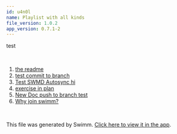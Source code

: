 ```yaml
---
id: u4n0l
name: Playlist with all kinds
file_version: 1.0.2
app_version: 0.7.1-2
---
```


<!-- Intro - Do not remove this comment -->
test

<br/>

<!-- Steps - Do not remove this comment -->
1. [the readme](/README.md)
2. [test commit to branch](test-commit-to-branch.10obx.sw.md)
3. [Test SWMD Autosync hi](test-swmd-autosync-hi.Jy_Wg.sw.md)
5. [exercise in plan](exercise-in-plan.tyOZM.sw.md)
7. [New Doc push to branch test](https://swimm-web-app.web.app/repos/U0sVB7lC9at5XPOW1TBW/docs/5gprK)
8. [Why join swimm?](https://www.youtube.com/watch?v=bUyPS4JDm4I)


<br/>

This file was generated by Swimm. [Click here to view it in the app](https://swimm-web-app.web.app/repos/Z2l0aHViJTNBJTNBc3ItZXh0ZW5zaW9uJTNBJTNBZG91ZWs=/docs/u4n0l).
